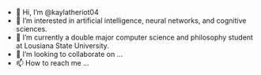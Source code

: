 - 👋 Hi, I’m @kaylatheriot04
- 👀 I’m interested in artificial intelligence, neural networks, and cognitive sciences.
- 🌱 I’m currently a double major computer science and philosophy student at Lousiana State University.
- 💞️ I’m looking to collaborate on ...
- 📫 How to reach me ...

<!---
kaylatheriot04/kaylatheriot04 is a ✨ special ✨ repository because its `README.md` (this file) appears on your GitHub profile.
You can click the Preview link to take a look at your changes.
--->
